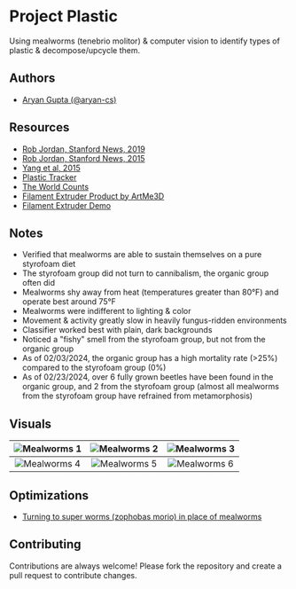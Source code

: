 
# Project Plastic

Using mealworms (tenebrio molitor) & computer vision to identify types of plastic & decompose/upcycle them.


## Authors

- [Aryan Gupta (@aryan-cs)](https://www.github.com/aryan-cs)


## Resources

 - [Rob Jordan, Stanford News, 2019](https://news.stanford.edu/2019/12/19/mealworms-provide-plastic-solution/)
 - [Rob Jordan, Stanford News, 2015](https://news.stanford.edu/pr/2015/pr-worms-digest-plastics-092915.html)
 - [Yang et al, 2015](https://pubs.acs.org/doi/abs/10.1021/acs.est.5b02661)
 - [Plastic Tracker](https://theoceancleanup.com/plastic-tracker/)
 - [The World Counts](https://www.theworldcounts.com/challenges/planet-earth/oceans/plastic-in-the-ocean)
 - [Filament Extruder Product by ArtMe3D](https://artme-3d.shop/products/diy-kit-2)
 - [Filament Extruder Demo](https://www.youtube.com/watch?v=BT04glGDjB4)

## Notes

- Verified that mealworms are able to sustain themselves on a pure styrofoam diet
- The styrofoam group did not turn to cannibalism, the organic group often did
- Mealworms shy away from heat (temperatures greater than 80°F) and operate best around 75°F
- Mealworms were indifferent to lighting & color
- Movement & activity greatly slow in heavily fungus-ridden environments 
- Classifier worked best with plain, dark backgrounds
- Noticed a "fishy" smell from the styrofoam group, but not from the organic group
- As of 02/03/2024, the organic group has a high mortality rate (>25%) compared to the styrofoam group (0%)
- As of 02/23/2024, over 6 fully grown beetles have been found in the organic group, and 2 from the styrofoam group (almost all mealworms from the styrofoam group have refrained from metamorphosis)


## Visuals

| ![Mealworms 1](https://lh3.googleusercontent.com/pw/ABLVV87lk1xWdQZOO9NSrI9jcsOMQPZj0k5MRLBLQkk7f88Uj5duxbQZn039BZnckPgxzj198xeQift9ZJ1u5wDjPQJjt8NDL19tfcU74mXlbKEDLunGmKOAOXLdms-kWblyQZQG-mHfUIzIhPtBwBEhHmuOo4X9LC8hsG6icEFZoQ4HlrG76F9TVTNzqIwPtoPb4fpx82DoSSdHVbJhWcaudIgM62LkUG0rrSg60e9v1lVjqSQR4FriNxsg6vvCegIog81-4NcQZYVsztAAOfluY0yNthOOltVNjrXqSlGOs6Qg8i6-4TwBfzzO5wq-Ax8j65ADYFs22tF96Z2lBRYAbEclrTgkvBAOz_JmEGGHQjomyf9BZHbgSgkqqbH5H1xcLW1HWdPyZ8BIAI7B32KvO2cVccSCbs0r0EeaUTop9CDOstEHGw_QziiC_nL2cnoE-7fSx5XwwK4iMtaBqTgN2iymWTXb04zYIKSYosE-WrDzkqVOKB-6RdfwclnQQorPvTZmnqmH58lUhiSV-pWGODAGD2p3RfD_yP2xo_yJpaD_dMtIy-7aQZ8jrGLQPqKvZx4XraiJu9g-YVUnf8i8f6HBWf5qNcxSCrgSLd2PdtRvRhLtD-uQ-MU_ExxXLjwnEwfFa7nVFzDQH0bPmN3mlrvvOqbMqBlc0M5LWKWLQiYPLX-9D4VdSrywyNTwJmWd_eyJqTDPxl3LI9fH_gusol35GVuhZtfYnKqXTxm1JZyCOywX2yETr02DTBx9-18EI4-hS_iTdpj2X3EdfIl56fYLZMJaB5U6OB2OgDLmeHrz5HdG9_oR5emyxpG_igNRqZYW9eOzKkvF_kGp2U02iqA4i2L3167Zg7U6xMxxIzAAeBQyBMOA4GPrrrL5HG6-zaVA6SkZxL3iCgtZVNxlxQj524Rp9VksB1fRbVK2dp1RRey0KM4OPdMVz8MbPSG6QLvsbilNp_Rxn4uC7HQPmvZ9CZf-wUax4g=w259-h347-no?authuser=0) | ![Mealworms 2](https://lh3.googleusercontent.com/pw/ABLVV87djJ4M9TlKGsqvkyGGFEWsrQuX6KbzS8UnZfaw5JhfbDKWRlo_h1_KwlfQ1ZB2k71J3zo2KJjc-DqJLC4kKE2Ye35YsFGS_rmMo9rKO24c6oqqRZhB5fVVoVO1MVjouhW1VY8Koak8pyFf15fh_LPnMrJkrzkPDPr1BbjGzsjfD6-2pHHhNLkott18by9bp5XKhmBIZ1ZSTsSvy5GQwjTeN9diikY0ErMLrp-tcbvToIIM0gchHt9azmZYkF8qrK2TRLSl89npN5MoIQgDcr7Ctj1V38s5rIj8cIJM7zdK40LNYxAFizTs8h1xSDi5yIeHPab-kaT3x4mLUJaL0StzHGUsNnfCjAUDDhmMHG_iQKEQCqdJ-Il33WPpiwW0XwP-U0NseAMyowvuM4NmUw1I-WGYt78ePuRXpo0II1RU6xlfbCeL6WMHmCA7_AqdAbyx6eRcHm3L7O-dlaSlL-KPyREZhFxT6A3pIIR3dO3N60FopmCntrKA65VL779lOnbTihyWPcabqQ4GknK7i4-aF_SEYT19b1ZCD48LTP2yll4XhDCUd82jaCF6gCUBtjGrNNX4jpriHZWLM45_jU_1GTZQbwxHfaBOHEkorhOBmtDK2kMJoSf-mVsBEokwdQ-5o6fYdb2mdlpLEP-8gh7jzYt_7jtrngMgvIE6ueIgiVrtvQU0xW0bCZjw6_UtbjtUOtduwqtZ3DumNdE5F1jnB0Ubbb_v0DkGEAc1UTR3M1CeaB2CTvFwBHtSo2fcnlXwS_VcNUu0q4tLnpxcWfOET4_Plc6bepc0v-kp0zST9obdmDF1Ng8KOr8X8-acxFn1bwkyUsdiwp2srOje26FTRTKlWvAJ7Ch-tmYJPeifzYmvnhSfvHqwMxhOGGvonwwXnaWIDhrjq5B3Lg30Fi_d_KQeVy_wjve8MC_r9eZSJtk6zzc-rAJhEMtYHPlVCk8pIoYmVnezdlA6T9NF_AY4HZAWIv2Qgw=w260-h347-no?authuser=0) | ![Mealworms 3](https://lh3.googleusercontent.com/pw/ABLVV84qgLAqeoG3UicReZHbn-b90VSUqrsk3SM0p-xgO_NoEoOnEEiAKSlGnjnM7SnnVdnzQnTN8RhO_g3TGu5LD0w8QhvTg5TAHTktn-T-N3Psog1W5zlbpoOW1ycy38msf0wpTSR4XtN_-cW58aqZpDkrcIOjMi_3ZI5Bu2igyZCSzNg0rxPcld6VMYWfumNSeUp1sFCxCFQoCub1FLMAJLK13jScsgOKqgKyw1gH0hx0AhCX-xoGwJkQbtBVOgG73BYCQKErKNr-HW2aCqBjVll2-1coyGnJYSLOjJDZxCxU3S_Imh7EGOk94XaEvTR27GC2uyx9h_Ik-hSQUfppws2GctVMsqtC6LygQRF-Z1Vy_qliHXLQ-z7FBFNKDc6PI9L1iFPuXcMXJQW_eG_4Z7pWnFLpbcTL06h-GNEI6DMmf2QsQT90o15pqYj3aYREp1cjbJ-cDHvK0cPzv6Xkk8ZAWCikFfiliSM3lZp9uYyqdIOEkN6DzfHs4Cb4XkIWDFgMVFplQdpdfKUEzydLiEICjZaaipiOc3QrTGqGbCy6cEedUWTeSVPTcfY5yWjg6n1EhFnMFByUGfERCZDWipzFysCFhWWE6-R33BTcKLzeKY3GZHQMXhgv2l6wp8dVoBDTljmjrL-oRSo7kVtEQVZcjdbouWIYaOZsEGxkxLAOU0muUUaukBi3H4q3EB-1wqvKE8PKNIZNJUDHyZqeGQs5q_6ri1AKd1f9S3F7jQ0TSeqk4w2miRUXehMUpaGzVqs2yXOdZs26bnIX09dotYwE7pL3ZrASPqI2shc_koHVAfKaCfRHrtE2290eYxXDc49KfOr-qIXPZAM5hfE0fT_HzwUsjCua_M4JQg-E-hq836OrFoTXuRKFEUSlwr5vHMxh12HIfjkTZwwccq9A3q1ODlAAt6oZMfpOi70UNBL3SjfXR35C9uHOfE_hPOTQUDZjf2suJtm1E3QS06yebZkl0qnC0x2YzA=w260-h347-no?authuser=0) |
|     :---:      |     :---:      |     :---:      |
| ![Mealworms 4](https://lh3.googleusercontent.com/pw/ABLVV8777BjazFYUlc3DaBOmp7fqcd1vN20dnaqWyZrfGJWS5-Bd2m3w5NOgHVpz0YpGeCLyxh_UnA6IE4QNkMF_DUOO9uIMkXzGmPnRJMJetQSfpp61E37m7qyrOgeIMwFqnDcX_fyMeX0Kd2oO6j8ZJLL0Nrnx5L7Lfro8PFuIPqh7VPUQycfjn_k4B10-6h46IE0KH43G0UH3KJV6KS3GS8Aqbik4Qv5wLSU8x1s6cg_pbwpLeNXASTk1W5OkOYv9VNNQELwEi1SjTT-XgV2Zogb6BhbMtrZheNEd_N-sX75H1Y3v5oNzuEs5IlkTrfo8ohRziS25Zux7sQloNxk3FWV6Hd8ZYRJHpu3YvcdDX6v1OnR2dKPtkkt_M8eXn-UP-E9J4mFk6iK7Gx9Hw_TpwAVPMihdQ3UyQO2_2x1U5ZNdPgGHAgglPTLrAtBjZQ0Gf-jjMavegnwhN9f9i7bEkxAG1fcEV55ZhqbVb00EzWnYlvvLlsXHhEvKQb-1rvK8KqCO81NRC5W0nnA36Y3WZJt1ztYkypyBIyTQZXmZMoWc9ga9DNT7d7uWhKmmmPinwN0UIkLiXEmlZTjuUBZ4tRZezh6qeJT8xr4IxTDVYCH-N_vT9475eKh8noKjB8_WPIYye7PMxET4eXJI0qCqrO1iLeF8YFfo-JkK7XvWTIQ7Ric6N1QdbHbtW0HM8wJoETJ2U6iBrsIKEyKPRhxon0pxuA_kKgqqyIni8iLfpRz56cprlLGTp4WEMF2tG4hOpUYTDCig4dO3Nrk9IguFPm06c19j4_XrMyU9u0qBki9Jzf2h7eT-dVFs-SAQFmmi2JJI1BAhlcfqunfqHW9Fd8KPbQUQUYyvXTmdTZ0iACpy0HQ6gFvOfkqFDpo297rjO4Wr3Bgk2Js0tN4-GgkX1OIR9zAEt20P53KXnfEjqpKT2rgD0Mg9wBjz1bcYjT626ucSMP3XixxqrUTLCjhBQ3p8FdxmqCqTEA=w260-h347-no?authuser=0) | ![Mealworms 5](https://lh3.googleusercontent.com/pw/AP1GczOwEdVF8mO41p-OxhzVuV8bqn4qrFQGpq6oi62O1BXFjA2I6sAHm7RAxYBbB14J494evYR38u6NNNGmd-jqalRoehvdQGi7mvrrmoL3WIM4KxUgRCTxjePFs-Lgcnnf6TzKxM78MvGbYwT8PTgr5y6t4cdDJ4kBauwbHgLpxtznzhAr5-9-eBbu2WWoM4oSRpelo3kPQQLSWyTYzoiGiui3ufGLADalsIiOIXRXuSxDMdaLu1DYRHs1l3z7vTAZcEOkwwhxF2ptR5wfi0s1A39QJWrg2iD8nxW6V9UiiqZjpH2lufWiRMGhJYuR0KH2bDCCs6dPMOqfJl8kN2KXXPH4m5BPSVeNQqa9juAX_ekE3W2Vz_7gLCZc-2zo5TcHxhFtqIifGPRVgm_tSbk_8ZohgnEQcapXP3stnyxt_A-oOX8sPfT_zZETW1qZrNSoe_iigWPeVykNRsnH9R35kR3yrQh8RrSGJRo_T-VgJjhSKITB2SFpeJukXeFrMiIdBTGldRbOqY397XZE__3aV6mDzb-NzJtJQOde_RQc6tFbaRWk_87B9o1uU0u9Qm0F-ElT5EgDI59OIiw03hB_tmBWjdGOXuumd58PAMRz6UFOISOIQ1PJwK7d8y1LaimJwiczzXuaY6Qn8z3AkEE3P-Zhd0geEPMXs-y6e2YCsqEC1zpNAhutFMCxs8fn2aJcMz7Q8NOUq7v9IJ509PmzWreNmqkdi9iuc5CRbHXJrDhNSi1sGPS21F0YkO6rtzJbrAfAGzjB3csAg3ZMrbWSsZYQESQ8eSXTJsTK5JzK-64CstDIp8XcCa94LNA9jENWOwJO0vKGe14w75AZ7XgJgFuaUOvzdFJ4WdF3rZQRz0wUL5IHAsFHiyXDeJiay9gvy4IjsQ0JIMnARYuRhzCHgTksF8ksgF_XSfRo7MNfoqEWk4LW4AMFB8Zh6w7fBmjSQEchyD1v4_jrY5Psi0H38lgh_STHRDD7C8r0YHr1H98f8wRGAyLxfX7EoKVdEY4HNEPTVVlYbJstLP_zPRTI-FMLcpiYIp0YdJKZlPglUrBW19h3s_IChlz8l8Kxd0REChD9iNHQe24JL9MuDBDPaH_RQ4Or8JRpsT6wPGWVytngy2tfj5wqTm_Coa6swjEKJDqQO1vfAC3p1fyWwbr6Gk4nHP6tLBBj7j7EcxrxIFG4RIKD3gJh85ypqltCIySyFJAB07M2lWOLxptxa3kZzl2lNZiUjrgix3zVOc3e-opz=w260-h347-no?authuser=0&quot) | ![Mealworms 6](https://lh3.googleusercontent.com/pw/ABLVV84g9phIv8F_rk-OIUM5i9tlAeeHZQ4a3vN-lb98OnoZ9p4vU5j-dLLuukXzGl1-kySuf9jHFM1CCcGNWBf-j_FqjSeo0SOp8z4Rqp0HmXdRtJbjDthgI6l0CtchYuku7zLPdxTZkGeSJEQC6EkddUEVyomaLuWDhBrdLBim9eYpCFOvAD5iJMDlK2vC4VRTPUs4EAbR-1R92SvKdOmR3Q_TD3auWajy8uRXOORWMDLKWXmjsqIph3gYAfEmjjNwcdMkNSjDu5uHVLUtezaYGgWMllz1Zs5wivcqT_GzGrqM--s4jdWScCvHAUraKbWsraZcvnBr_m2OfZ0XuY1YAXRbEFZcP7FOHqUzbzIMWkK_kDqbQqc22tEb8V3C0x4rblpLpYDpb3Qdo2Tsd3zj7gcIFNMO_9MppSHogACQUF-RBG8969K2GNzZmTMVBvDbFFp-AN2H61QYmDDGgGTtU5PcyvbWkq3_x0i3udtoyFBPRzid_g6uY9ai7rmTFW7F3z8Fd1ZWEi_FA6z8Xr_N_Wf52blZTl-UxQMpmNjc0-6eAuDPMX7gk87kaUCAJjznxlvSfsIeXpX5FQulakwFlbwQZm8Hj_eFifIcopijcR-GtfrVaHK-0uLk7zJLGX2eZEuIkoy-4LTJ93wvRhiKtSKtZEyAFk7-_0uYmiI7xfqyc5SwsvaFWN7z3iZa-kwbAfgup6PfopgDHJnL3sSl-pyybPyh6PFYFZV48OYE02xZ0ON136J1fdGplW6TTeSuTHrf8-Rii7smjxJTIcwDNHxha2v-xxh5xLloT7rYIzjwoo81GnbOZXq4MTWatVziob-Vj3U1oE1mNoL8ZeMNWCmMgGtsuEHCAX85DYdCZr2_A8w3p4ElmOkGVbFI6-jVZXMjyT1bO6_XKJYhhG8yhdLRE5Z1pIZU7OI9lrcZZB0MCCc_rwtODBClpmQibn8wRIJiErZOdX1hjzU4HyeVOUT4da2jWPQcFQ=w260-h347-no?authuser=0) |






## Optimizations

 - [Turning to super worms (zophobas morio) in place of mealworms](https://medium.com/climate-conscious/5-plastic-eating-worms-3eace65e4bce)


## Contributing

Contributions are always welcome! Please fork the repository and create a pull request to contribute changes.

